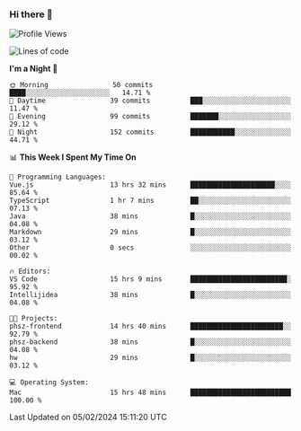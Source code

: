 ### Hi there 👋

<!--
**ALiersEL/ALiersEL** is a ✨ _special_ ✨ repository because its `README.md` (this file) appears on your GitHub profile.

Here are some ideas to get you started:

- 🔭 I’m currently working on ...
- 🌱 I’m currently learning ...
- 👯 I’m looking to collaborate on ...
- 🤔 I’m looking for help with ...
- 💬 Ask me about ...
- 📫 How to reach me: ...
- 😄 Pronouns: ...
- ⚡ Fun fact: ...
-->

<!--START_SECTION:waka-->
![Profile Views](http://img.shields.io/badge/Profile%20Views-0-blue)

![Lines of code](https://img.shields.io/badge/From%20Hello%20World%20I%27ve%20Written-7.6%20million%20lines%20of%20code-blue)

**I'm a Night 🦉** 

```text
🌞 Morning                50 commits          ████░░░░░░░░░░░░░░░░░░░░░   14.71 % 
🌆 Daytime                39 commits          ███░░░░░░░░░░░░░░░░░░░░░░   11.47 % 
🌃 Evening                99 commits          ███████░░░░░░░░░░░░░░░░░░   29.12 % 
🌙 Night                  152 commits         ███████████░░░░░░░░░░░░░░   44.71 % 
```


📊 **This Week I Spent My Time On** 

```text
💬 Programming Languages: 
Vue.js                   13 hrs 32 mins      █████████████████████░░░░   85.64 % 
TypeScript               1 hr 7 mins         ██░░░░░░░░░░░░░░░░░░░░░░░   07.13 % 
Java                     38 mins             █░░░░░░░░░░░░░░░░░░░░░░░░   04.08 % 
Markdown                 29 mins             █░░░░░░░░░░░░░░░░░░░░░░░░   03.12 % 
Other                    0 secs              ░░░░░░░░░░░░░░░░░░░░░░░░░   00.02 % 

🔥 Editors: 
VS Code                  15 hrs 9 mins       ████████████████████████░   95.92 % 
Intellijidea             38 mins             █░░░░░░░░░░░░░░░░░░░░░░░░   04.08 % 

🐱‍💻 Projects: 
phsz-frontend            14 hrs 40 mins      ███████████████████████░░   92.79 % 
phsz-backend             38 mins             █░░░░░░░░░░░░░░░░░░░░░░░░   04.08 % 
hw                       29 mins             █░░░░░░░░░░░░░░░░░░░░░░░░   03.12 % 

💻 Operating System: 
Mac                      15 hrs 48 mins      █████████████████████████   100.00 % 
```


 Last Updated on 05/02/2024 15:11:20 UTC
<!--END_SECTION:waka-->
